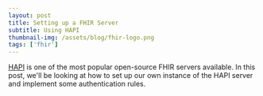 ```yaml
---
layout: post
title: Setting up a FHIR Server
subtitle: Using HAPI
thumbnail-img: /assets/blog/fhir-logo.png
tags: ['fhir']
---
```

[HAPI](https://hapifhir.io/) is one of the most popular open-source FHIR servers available. In this post, we'll be looking at how to set up our own instance of the HAPI server and implement some authentication rules.


